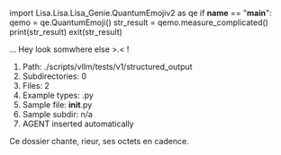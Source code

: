 
import Lisa.Lisa.Lisa_Genie.QuantumEmojiv2 as qe
if __name__ == "__main__":
  qemo = qe.QuantumEmoji()
  str_result = qemo.measure_complicated()
  print(str_result)
  exit(str_result)

... Hey look somwhere else >.< !

1. Path: ./scripts/vllm/tests/v1/structured_output
2. Subdirectories: 0
3. Files: 2
4. Example types: .py
5. Sample file: __init__.py
6. Sample subdir: n/a
7. AGENT inserted automatically

Ce dossier chante, rieur, ses octets en cadence.
